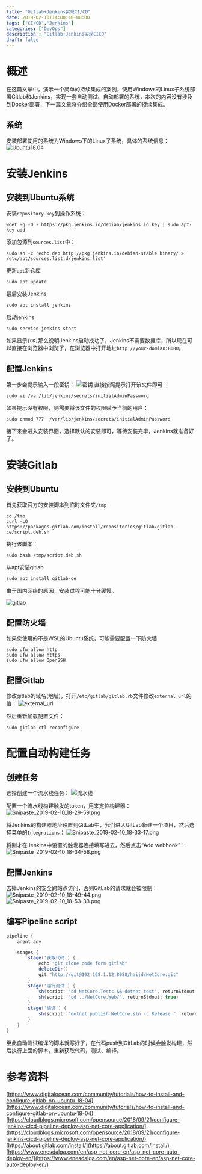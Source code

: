 ```yaml
---
title: "Gitlab+Jenkins实现CI/CD"
date: 2019-02-10T14:00:48+08:00
tags: ["CI/CD","Jenkins"]
categories: ["DevOps"]
description : "Gitlab+Jenkins实现CICD"
draft: false
---
```


# 概述

在这篇文章中，演示一个简单的持续集成的案例，使用Windows的Linux子系统部署Gitlab和Jenkins，实现一套自动测试、自动部署的系统，本次的内容没有涉及到Docker部署，下一篇文章将介绍全部使用Docker部署的持续集成。

## 系统

安装部署使用的系统为Windows下的Linux子系统，具体的系统信息：
![Ubuntu18.04](/image/Snipaste_2019-02-10_14-06-04.png)

# 安装Jenkins

## 安装到Ubuntu系统

安装`repository key`到操作系统：

```shell
wget -q -O - https://pkg.jenkins.io/debian/jenkins.io.key | sudo apt-key add -
```

添加包源到`sources.list`中：

```shell
sudo sh -c 'echo deb http://pkg.jenkins.io/debian-stable binary/ > /etc/apt/sources.list.d/jenkins.list'
```

更新`apt`新仓库

```shell
sudo apt update
```

最后安装Jenkins

```shell
sudo apt install jenkins
```

启动jenkins

```shell
sudo service jenkins start
```

如果显示`[OK]`那么说明Jenkins启动成功了，Jenkins不需要数据库，所以现在可以直接在浏览器中浏览了，在浏览器中打开地址`http://your-domian:8080`。

## 配置Jenkins

第一步会提示输入一段密钥：
![密钥](/image/Image.png)
直接按照提示打开该文件即可：

```shell
sudo vi /var/lib/jenkins/secrets/initialAdminPassword
```

如果提示没有权限，则需要将该文件的权限赋予当前的用户：

```shell
sudo chmod 777  /var/lib/jenkins/secrets/initialAdminPassword
```

接下来会进入安装界面，选择默认的安装即可，等待安装完毕，Jenkins就准备好了。

# 安装Gitlab

## 安装到Ubuntu

首先获取官方的安装脚本到临时文件夹`/tmp`

```shell
cd /tmp
curl -LO https://packages.gitlab.com/install/repositories/gitlab/gitlab-ce/script.deb.sh
```

执行该脚本：

```shell
sudo bash /tmp/script.deb.sh
```

从apt安装gitlab

```shell
sudo apt install gitlab-ce
```

由于国内网络的原因，安装过程可能十分缓慢。

![gitlab](/image/Snipaste_2019-02-10_16-45-28.png)

## 配置防火墙

如果您使用的不是WSL的Ubuntu系统，可能需要配置一下防火墙

```shell
sudo ufw allow http
sudo ufw allow https
sudo ufw allow OpenSSH
```

## 配置Gitlab

修改gitlab的域名(地址)，打开`/etc/gitlab/gitlab.rb`文件修改`external_url`的值：
![external_url](/image/Snipaste_2019-02-10_16-54-46.png)

然后重新加载配置文件：

```shell
sudo gitlab-ctl reconfigure
```

# 配置自动构建任务

## 创建任务

选择创建一个流水线任务：
![流水线](/image/Snipaste_2019-02-10_18-27-06.png)

配置一个流水线构建触发的token，用来定位构建器：
![Snipaste_2019-02-10_18-29-59.png](/image/Snipaste_2019-02-10_18-29-59.png)

将Jenkins的构建器地址设置到GitLab中，我们进入GitLab新建一个项目，然后选择菜单的`Integrations`：
![Snipaste_2019-02-10_18-33-17.png](/image/Snipaste_2019-02-10_18-33-17.png)

将刚才在Jenkins中设置的触发器连接填写进去，然后点击“Add webhook”：
![Snipaste_2019-02-10_18-34-58.png](/image/Snipaste_2019-02-10_18-37-00.png)

## 配置Jenkins

去掉Jenkins的安全跨站点访问，否则GitLab的请求就会被限制：
![Snipaste_2019-02-10_18-49-44.png](/image/Snipaste_2019-02-10_18-49-44.png)
![Snipaste_2019-02-10_18-53-33.png](/image/Snipaste_2019-02-10_18-53-33.png)

## 编写Pipeline script

```groovy
pipeline {
    anent any

    stages {
        stage('获取代码') {
            echo "git clone code form gitlab"
            deleteDir()
            git "http://git@192.168.1.12:8088/haijd/NetCore.git"
        }
        stage('运行测试') {
            sh(script: "cd NetCore.Tests && dotnet test", returnStdout: true)
            sh(script: "cd ../NetCore.Web/", returnStdout: true)
        }
        stage('编译') {
            sh(script: "dotnet publish NetCore.sln -c Release ", returnStdout: true)
        }
    }
}
```

至此自动测试编译的脚本就写好了，在代码push到GitLab的时候会触发构建，然后执行上面的脚本，重新获取代码，测试、编译。

# 参考资料
[https://www.digitalocean.com/community/tutorials/how-to-install-and-configure-gitlab-on-ubuntu-18-04](https://www.digitalocean.com/community/tutorials/how-to-install-and-configure-gitlab-on-ubuntu-18-04)
[https://cloudblogs.microsoft.com/opensource/2018/09/21/configure-jenkins-cicd-pipeline-deploy-asp-net-core-application/](https://cloudblogs.microsoft.com/opensource/2018/09/21/configure-jenkins-cicd-pipeline-deploy-asp-net-core-application/)
[https://about.gitlab.com/install/](https://about.gitlab.com/install/)
[https://www.enesdalga.com/en/asp-net-core-en/asp-net-core-auto-deploy-en/](https://www.enesdalga.com/en/asp-net-core-en/asp-net-core-auto-deploy-en/)